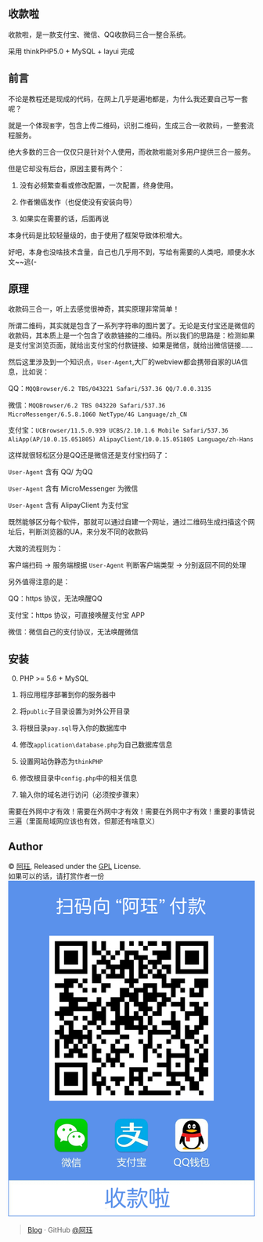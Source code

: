 ## 收款啦
收款啦，是一款支付宝、微信、QQ收款码三合一整合系统。

采用 thinkPHP5.0 + MySQL + layui  完成

## 前言
不论是教程还是现成的代码，在网上几乎是遍地都是，为什么我还要自己写一套呢？

就是一个体现`套`字，包含上传二维码，识别二维码，生成三合一收款码，一整套流程服务。

绝大多数的三合一仅仅只是针对个人使用，而收款啦能对多用户提供三合一服务。

但是它却没有后台，原因主要有两个：

  1. 没有必频繁查看或修改配置，一次配置，终身使用。
  
  2. 作者懒癌发作（也促使没有安装向导）
  
  0. 如果实在需要的话，后面再说
  
本身代码是比较轻量级的，由于使用了框架导致体积增大。

好吧，本身也没啥技术含量，自己也几乎用不到，写给有需要的人类吧，顺便水水文~~逃(-




## 原理
收款码三合一，听上去感觉很神奇，其实原理非常简单！

所谓二维码，其实就是包含了一系列字符串的图片罢了。无论是支付宝还是微信的收款码，其本质上是一个包含了收款链接的二维码。所以我们的思路是：检测如果是支付宝浏览页面，就给出支付宝的付款链接、如果是微信，就给出微信链接……

然后这里涉及到一个知识点，`User-Agent`,大厂的webview都会携带自家的UA信息，比如说：

QQ：`MQQBrowser/6.2 TBS/043221 Safari/537.36 QQ/7.0.0.3135`

微信：`MQQBrowser/6.2 TBS 043220 Safari/537.36 MicroMessenger/6.5.8.1060 NetType/4G Language/zh_CN`

支付宝：`UCBrowser/11.5.0.939 UCBS/2.10.1.6 Mobile Safari/537.36 AliApp(AP/10.0.15.051805) AlipayClient/10.0.15.051805 Language/zh-Hans`

这样就很轻松区分是QQ还是微信还是支付宝扫码了：

`User-Agent` 含有 QQ/ 为QQ

`User-Agent` 含有 MicroMessenger 为微信

`User-Agent` 含有 AlipayClient 为支付宝

既然能够区分每个软件，那就可以通过自建一个网址，通过二维码生成扫描这个网址后，判断浏览器的UA，来分发不同的收款码

大致的流程则为：

客户端扫码 -> 服务端根据 `User-Agent` 判断客户端类型 -> 分别返回不同的处理

另外值得注意的是：

QQ：https 协议，无法唤醒QQ

支付宝：https 协议，可直接唤醒支付宝 APP

微信：微信自己的支付协议，无法唤醒微信

## 安装
0. PHP >= 5.6  + MySQL

1. 将应用程序部署到你的服务器中

2. 将`public`子目录设置为对外公开目录

3. 将根目录`pay.sql`导入你的数据库中

4. 修改`application\database.php`为自己数据库信息

5. 设置网站伪静态为`thinkPHP`

6. 修改根目录中`config.php`中的相关信息

7. 输入你的域名进行访问（必须按步骤来）

需要在外网中才有效！需要在外网中才有效！需要在外网中才有效！重要的事情说三遍（里面局域网应该也有效，但那还有啥意义）


## Author

© [阿珏](https://github.com/178146582), Released under the [GPL](./LICENSE) License.<br>
如果可以的话，请打赏作者一份
![mahua](public/static/images/dashang.png)
> [Blog](https://www.52ecy.cn) · GitHub [@阿珏](https://github.com/178146582)
